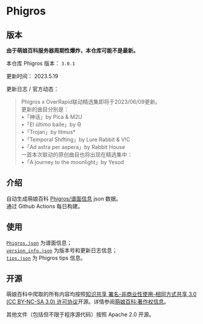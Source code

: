 # Phigros

## 版本

**由于萌娘百科服务器周期性爆炸，本仓库可能不是最新。**

本仓库 Phigros 版本： <!-- begin Phigros version --> `3.0.1` <!-- end Phigros version -->

更新时间： <!-- begin Phigros time --> 2023.5.19 <!-- end Phigros time -->

更新日志 / 官方动态：
<!-- begin Phigros log -->
> Phigros x OverRapid联动精选集即将于2023/06/09更新。  
> 更新的曲目分别是：  
> •「神话」by Pica & M2U  
> •「El último baile」by Θ  
> •「Trojan」by litmus*  
> •「Temporal Shifting」by Lure Rabbit & V!C  
> •「Ad astra per aspera」by Rabbit House  
> 一首本次联动的原创曲目也将出现在精选集中：  
> •「A journey to the moonlight」by Yesod  
<!-- end Phigros log -->

## 介绍

自动生成萌娘百科 [Phigros/谱面信息](https://mzh.moegirl.org.cn/Phigros/谱面信息) json 数据。  
通过 Github Actions 每日构建。

## 使用

[`Phigros.json`](https://ssmzhn.github.io/Phigros/Phigros.json) 为谱面信息；  
[`version_info.json`](https://ssmzhn.github.io/Phigros/version_info.json) 为版本号和更新日志信息；  
[`tips.json`](https://ssmzhn.github.io/Phigros/tips.json) 为 Phigros tips 信息。

## 开源
萌娘百科中爬取的所有内容均按照[知识共享 署名-非商业性使用-相同方式共享 3.0 (CC BY-NC-SA 3.0) 许可协议](https://creativecommons.org/licenses/by-nc-sa/3.0/cn/)开源。详情参阅[萌娘百科:著作权信息](https://mzh.moegirl.org.cn/%E8%90%8C%E5%A8%98%E7%99%BE%E7%A7%91:%E8%91%97%E4%BD%9C%E6%9D%83%E4%BF%A1%E6%81%AF)。

其他文件（包括但不限于程序源代码）按照 Apache 2.0 开源。
